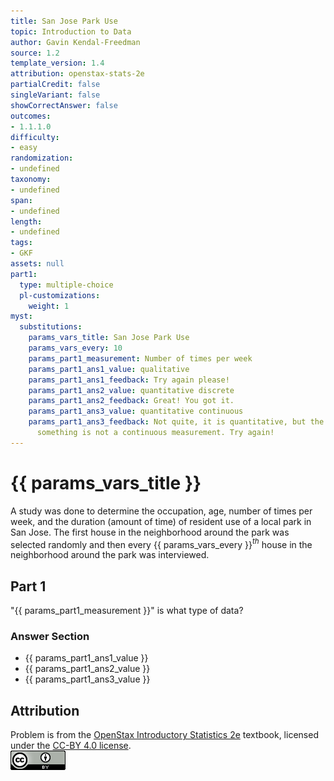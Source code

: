 ```yaml
---
title: San Jose Park Use
topic: Introduction to Data
author: Gavin Kendal-Freedman
source: 1.2
template_version: 1.4
attribution: openstax-stats-2e
partialCredit: false
singleVariant: false
showCorrectAnswer: false
outcomes:
- 1.1.1.0
difficulty:
- easy
randomization:
- undefined
taxonomy:
- undefined
span:
- undefined
length:
- undefined
tags:
- GKF
assets: null
part1:
  type: multiple-choice
  pl-customizations:
    weight: 1
myst:
  substitutions:
    params_vars_title: San Jose Park Use
    params_vars_every: 10
    params_part1_measurement: Number of times per week
    params_part1_ans1_value: qualitative
    params_part1_ans1_feedback: Try again please!
    params_part1_ans2_value: quantitative discrete
    params_part1_ans2_feedback: Great! You got it.
    params_part1_ans3_value: quantitative continuous
    params_part1_ans3_feedback: Not quite, it is quantitative, but the a count of
      something is not a continuous measurement. Try again!
---
```

# {{ params_vars_title }}
A study was done to determine the occupation, age, number of times per week, and the duration (amount of time) of resident use of a local park in San Jose. The first house in the neighborhood around the park was selected randomly and then every {{ params_vars_every }}$^{th}$ house in the neighborhood around the park was interviewed.

## Part 1

"{{ params_part1_measurement }}" is what type of data?

### Answer Section

- {{ params_part1_ans1_value }}
- {{ params_part1_ans2_value }}
- {{ params_part1_ans3_value }}

## Attribution

Problem is from the [OpenStax Introductory Statistics 2e](https://openstax.org/books/introductory-statistics-2e) textbook, licensed under the [CC-BY 4.0 license](https://creativecommons.org/licenses/by/4.0/).<br>![Image representing the Creative Commons 4.0 BY license.](https://raw.githubusercontent.com/firasm/bits/master/by.png)